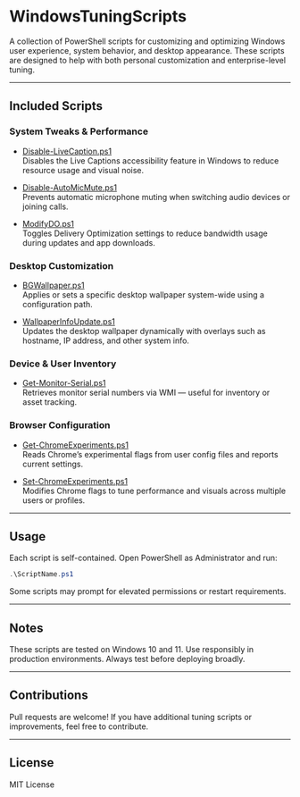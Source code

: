 # WindowsTuningScripts

A collection of PowerShell scripts for customizing and optimizing Windows user experience, system behavior, and desktop appearance. These scripts are designed to help with both personal customization and enterprise-level tuning.

---

## Included Scripts

### System Tweaks & Performance

- [Disable-LiveCaption.ps1](./Disable-LiveCaption.ps1)  
  Disables the Live Captions accessibility feature in Windows to reduce resource usage and visual noise.

- [Disable-AutoMicMute.ps1](./Disable-AutoMicMute.ps1)  
  Prevents automatic microphone muting when switching audio devices or joining calls.

- [ModifyDO.ps1](./ModifyDO.ps1)  
  Toggles Delivery Optimization settings to reduce bandwidth usage during updates and app downloads.

### Desktop Customization

- [BGWallpaper.ps1](./BGWallpaper.ps1)  
  Applies or sets a specific desktop wallpaper system-wide using a configuration path.

- [WallpaperInfoUpdate.ps1](./WallpaperInfoUpdate.ps1)  
  Updates the desktop wallpaper dynamically with overlays such as hostname, IP address, and other system info.

### Device & User Inventory

- [Get-Monitor-Serial.ps1](./Get-Monitor-Serial.ps1)  
  Retrieves monitor serial numbers via WMI — useful for inventory or asset tracking.

### Browser Configuration

- [Get-ChromeExperiments.ps1](./Get-ChromeExperiments.ps1)  
  Reads Chrome’s experimental flags from user config files and reports current settings.

- [Set-ChromeExperiments.ps1](./Set-ChromeExperiments.ps1)  
  Modifies Chrome flags to tune performance and visuals across multiple users or profiles.

---

## Usage

Each script is self-contained. Open PowerShell as Administrator and run:

```powershell 
.\ScriptName.ps1
```
Some scripts may prompt for elevated permissions or restart requirements.

---

## Notes
These scripts are tested on Windows 10 and 11.
Use responsibly in production environments. Always test before deploying broadly.

---

## Contributions
Pull requests are welcome! If you have additional tuning scripts or improvements, feel free to contribute.

---

## License
MIT License

